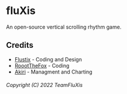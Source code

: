 # fluXis
An open-source vertical scrolling rhythm game.

## Credits
- [Flustix](https://twitter.com/flustix_) - Coding and Design
- [RoootTheFox](https://twitter.com/roootthefox) - Coding
- [Akiri](https://twitter.com/akiwimusic) - Managment and Charting

###### Copyright (C) 2022 TeamFluXis

